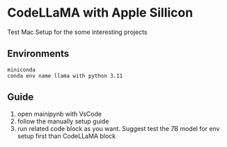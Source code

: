 # CodeLLaMA with Apple Sillicon

Test Mac Setup for the some interesting projects


## Environments

```plaintext
miniconda
conda env name llama with python 3.11
```

## Guide

1. open mainipynb with VsCode
2. follow the manually setup guide
3. run related code block as you want. Suggest test the 7B model for env setup first than CodeLLaMA block
